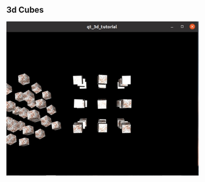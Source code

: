 ## 3d Cubes

![3d Cubes](https://github.com/Chularev/courses/blob/main/qt_3d_opengl/lesson_4/result.jpg)
